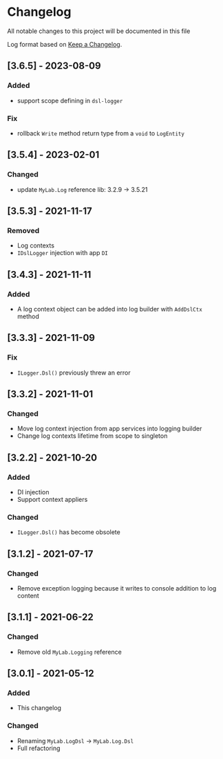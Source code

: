 # Changelog

All notable changes to this project will be documented in this file

Log format based on [Keep a Changelog](https://keepachangelog.com/en/1.0.0/).

## [3.6.5] - 2023-08-09

### Added

* support scope defining in `dsl-logger`

### Fix

* rollback `Write` method return type from a `void` to `LogEntity`

## [3.5.4] - 2023-02-01

### Changed

* update `MyLab.Log` reference lib: 3.2.9 -> 3.5.21

## [3.5.3] - 2021-11-17

### Removed

* Log contexts
* `IDslLogger` injection with app `DI`

## [3.4.3] - 2021-11-11

### Added

* A log context object can be added into log builder with `AddDslCtx` method

## [3.3.3] - 2021-11-09

### Fix

* `ILogger.Dsl()` previously threw an error

## [3.3.2] - 2021-11-01

### Changed

* Move log context injection from app services into logging builder 
* Change log contexts lifetime from scope to singleton

## [3.2.2] - 2021-10-20

### Added

* DI injection
* Support context appliers

### Changed

* `ILogger.Dsl()` has become obsolete

## [3.1.2] - 2021-07-17

### Changed

* Remove exception logging because it writes to console addition to log content

## [3.1.1] - 2021-06-22

### Changed

* Remove old `MyLab.Logging` reference

## [3.0.1] - 2021-05-12

### Added

- This changelog

### Changed

* Renaming `MyLab.LogDsl` -> `MyLab.Log.Dsl`
* Full refactoring